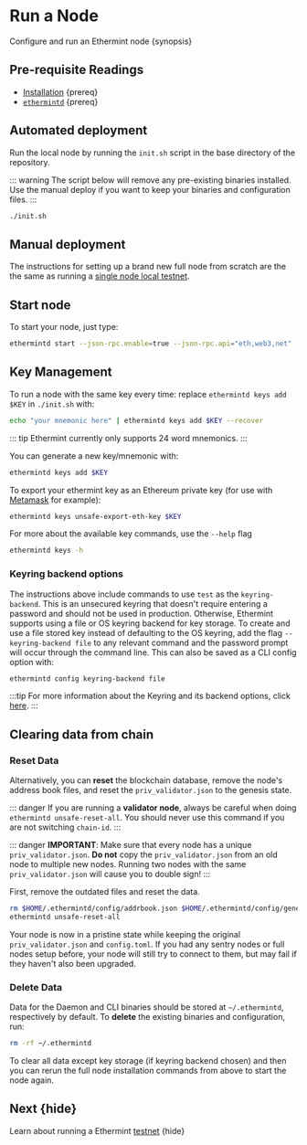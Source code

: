 <!--
order: 3
-->

# Run a Node

Configure and run an Ethermint node {synopsis}

## Pre-requisite Readings

- [Installation](./installation.md) {prereq}
- [`ethermintd`](./binary.md) {prereq}

## Automated deployment

Run the local node by running the `init.sh` script in the base directory of the repository.

::: warning
The script below will remove any pre-existing binaries installed. Use the manual deploy if you want
to keep your binaries and configuration files.
:::

```bash
./init.sh
```

## Manual deployment

The instructions for setting up a brand new full node from scratch are the the same as running a
[single node local testnet](./../guides/localnet/single_node.md#manual-localnet).

## Start node

To start your node, just type:

```bash
ethermintd start --json-rpc.enable=true --json-rpc.api="eth,web3,net"
```

## Key Management

To run a node with the same key every time: replace `ethermintd keys add $KEY` in `./init.sh` with:

```bash
echo "your mnemonic here" | ethermintd keys add $KEY --recover
```

::: tip
Ethermint currently only supports 24 word mnemonics.
:::

You can generate a new key/mnemonic with:

```bash
ethermintd keys add $KEY
```

To export your ethermint key as an Ethereum private key (for use with [Metamask](./../guides/keys-wallets/metamask) for example):

```bash
ethermintd keys unsafe-export-eth-key $KEY
```

For more about the available key commands, use the `--help` flag

```bash
ethermintd keys -h
```

### Keyring backend options

The instructions above include commands to use `test` as the `keyring-backend`. This is an unsecured
keyring that doesn't require entering a password and should not be used in production. Otherwise,
Ethermint supports using a file or OS keyring backend for key storage. To create and use a file
stored key instead of defaulting to the OS keyring, add the flag `--keyring-backend file` to any
relevant command and the password prompt will occur through the command line. This can also be saved
as a CLI config option with:

```bash
ethermintd config keyring-backend file
```

:::tip
For more information about the Keyring and its backend options, click [here](./../guides/keys-wallets/keyring).
:::

## Clearing data from chain

### Reset Data

Alternatively, you can **reset** the blockchain database, remove the node's address book files, and reset the `priv_validator.json` to the genesis state.

::: danger
If you are running a **validator node**, always be careful when doing `ethermintd unsafe-reset-all`. You should never use this command if you are not switching `chain-id`.
:::

::: danger
**IMPORTANT**: Make sure that every node has a unique `priv_validator.json`. **Do not** copy the `priv_validator.json` from an old node to multiple new nodes. Running two nodes with the same `priv_validator.json` will cause you to double sign!
:::

First, remove the outdated files and reset the data.

```bash
rm $HOME/.ethermintd/config/addrbook.json $HOME/.ethermintd/config/genesis.json
ethermintd unsafe-reset-all
```

Your node is now in a pristine state while keeping the original `priv_validator.json` and `config.toml`. If you had any sentry nodes or full nodes setup before, your node will still try to connect to them, but may fail if they haven't also been upgraded.

### Delete Data

Data for the Daemon and CLI binaries should be stored at `~/.ethermintd`, respectively by default. To **delete** the existing binaries and configuration, run:

```bash
rm -rf ~/.ethermintd
```

To clear all data except key storage (if keyring backend chosen) and then you can rerun the full node installation commands from above to start the node again.

## Next {hide}

Learn about running a Ethermint [testnet](./testnet.md) {hide}
